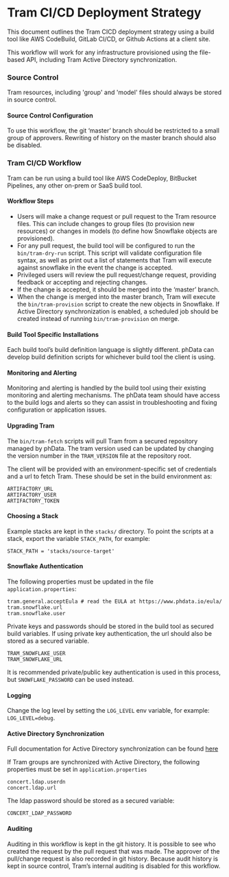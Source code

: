 # Tram CI/CD Deployment Strategy

This document outlines the Tram CICD deployment strategy using a build tool like AWS CodeBuild, GitLab CI/CD, or Github Actions at a client site.

This workflow will work for any infrastructure provisioned using the file-based API, including Tram Active Directory synchronization. 

### Source Control

Tram resources, including 'group' and 'model' files should always be stored in source control. 


#### Source Control Configuration

To use this workflow, the git ‘master’ branch should be restricted to a small group of approvers. Rewriting of history on the master branch should also be disabled.


### Tram CI/CD Workflow

Tram can be run using a build tool like AWS CodeDeploy, BitBucket Pipelines, any other on-prem or SaaS build tool.


#### Workflow Steps



*   Users will make a change request or pull request to the Tram resource files. This can include changes to group files (to provision new resources) or changes in models (to define how Snowflake objects are provisioned).
*   For any pull request, the build tool will be configured to run the `bin/tram-dry-run` script. This script will validate configuration file syntax, as well as print out a list of statements that Tram will execute against snowflake in the event the change is accepted.
*   Privileged users will review the pull request/change request, providing feedback or accepting and rejecting changes.
*   If the change is accepted, it should be merged into the ‘master’ branch.
*   When the change is merged into the master branch, Tram will execute the `bin/tram-provision` script to create the new objects in Snowflake. If Active Directory synchronization is enabled, a scheduled job should be created instead of running `bin/tram-provision` on merge.


#### Build Tool Specific Installations

Each build tool’s build definition language is slightly different. phData can develop build definition scripts for whichever build tool the client is using.


#### Monitoring and Alerting

Monitoring and alerting is handled by the build tool using their existing monitoring and alerting mechanisms. The phData team should have access to the build logs and alerts so they can assist in troubleshooting and fixing configuration or application issues.


#### Upgrading Tram

The `bin/tram-fetch` scripts will pull Tram from a secured repository managed by phData. The tram version used can be updated by changing the version number in the `TRAM_VERSION` file at the repository root.

The client will be provided with an environment-specific set of credentials and a url to fetch Tram. These should be set in the build environment as:


```
ARTIFACTORY_URL
ARTIFACTORY_USER
ARTIFACTORY_TOKEN
```


#### Choosing a Stack

Example stacks are kept in the `stacks/` directory. To point the scripts at a stack, export the variable `STACK_PATH`, for example:

```
STACK_PATH = 'stacks/source-target'
```


#### Snowflake Authentication


The following properties must be updated in the file `application.properties`:

```
tram.general.acceptEula # read the EULA at https://www.phdata.io/eula/
tram.snowflake.url
tram.snowflake.user
```

Private keys and passwords should be stored in the build tool as secured build variables. If using private key authentication, the url
should also be stored as a secured variable.


```
TRAM_SNOWFLAKE_USER
TRAM_SNOWFLAKE_URL
```

It is recommended private/public key authentication is used in this process, but `SNOWFLAKE_PASSWORD` can be used instead.


#### Logging

Change the log level by setting the `LOG_LEVEL` env variable, for example: `LOG_LEVEL=debug`.

#### Active Directory Synchronization

Full documentation for Active Directory synchronization can be found [here](https://docs.customer.phdata.io/docs/tram/latest/user-manual/#active-directory-synchronization)

If Tram groups are synchronized with Active Directory, the following properties must be set in `application.properties`

```
concert.ldap.userdn
concert.ldap.url
```

The ldap password should be stored as a secured variable:

```
CONCERT_LDAP_PASSWORD
```

#### Auditing

Auditing in this workflow is kept in the git history. It is possible to see who created the request by the pull request that was made. The approver of the pull/change request is also recorded in git history. Because audit history is kept in source control, Tram’s internal auditing is disabled for this workflow.
